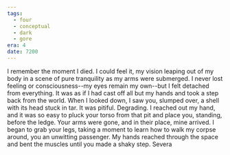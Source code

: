 ```yaml
---
tags:
  - four
  - conceptual
  - dark
  - gore
era: 4
date: 7200
---
```

I remember the moment I died. I could feel it, my vision leaping out of my body in a scene of pure tranquility as my arms were submerged. I never lost feeling or consciousness--my eyes remain my own--but I felt detached from everything. It was as if I had cast off all but my hands and took a step back from the world. When I looked down, I saw you, slumped over, a shell with its head stuck in tar. It was pitiful. Degrading. I reached out my hand, and it was so easy to pluck your torso from that pit and place you, standing, before the ledge. Your arms were gone, and in their place, mine arrived. I began to grab your legs, taking a moment to learn how to walk my corpse around, you an unwitting passenger. My hands reached through the space and bent the muscles until you made a shaky step.
Severa